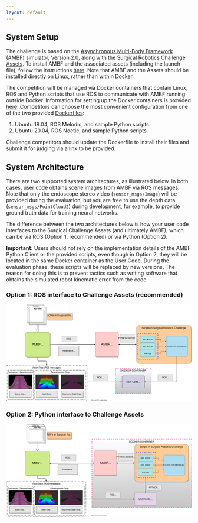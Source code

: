 ```yaml
---
layout: default
---
```


## System Setup

The challenge is based on the [Asynchronous Multi-Body Framework (AMBF)](https://github.com/WPI-AIM/ambf)
simulator, Version 2.0, along with the
[Surgical Robotics Challenge Assets](https://github.com/collaborative-robotics/surgical_robotics_challenge).
To install AMBF and the associated assets (including the launch file), follow the instructions
[here](https://github.com/collaborative-robotics/surgical_robotics_challenge).
Note that AMBF and the Assets should be installed directly on Linux, rather than within Docker.

The competition will be managed via Docker containers that contain Linux, ROS and Python scripts that use ROS to communicate
with AMBF running outside Docker. Information for setting up the Docker containers is provided
[here](https://github.com/collaborative-robotics/docker_surgical_robotics_challenge).
Competitors can choose the most convenient configuration from one of the two provided [Dockerfiles](https://github.com/collaborative-robotics/docker_surgical_robotics_challenge):
1. Ubuntu 18.04, ROS Melodic, and sample Python scripts.
2. Ubuntu 20.04, ROS Noetic, and sample Python scripts.

Challenge competitors should update the Dockerfile to install their files and submit it
for judging via a link to be provided.

## System Architecture

There are two supported system architectures, as illustrated below.
In both cases, user code obtains scene images from AMBF via ROS messages. Note that
only the endoscope stereo video (`sensor_msgs/Image`) will be provided during the
evaluation, but you are free to use the depth data (`sensor_msgs/PointCloud2`)
during development, for example, to provide ground truth data for training neural networks.

The difference between the two architectures below is how your user code interfaces to
the Surgical Challenge Assets (and ultimately AMBF), which can be via ROS (Option 1, recommended)
or via Python (Option 2).

**Important:** Users should not rely on the implementation details of the AMBF Python Client
or the provided scripts, even though in Option 2, they will be located in the same Docker
container as the User Code. During the evaluation phase, these scripts will be replaced by
new versions. The reason for doing this is to prevent tactics such as writing software that
obtains the simulated robot kinematic error from the code.

### Option 1: ROS interface to Challenge Assets (recommended)

![ROS Interface](./system-ros.svg)

### Option 2: Python interface to Challenge Assets

![Python Interface](./system-python.svg)
